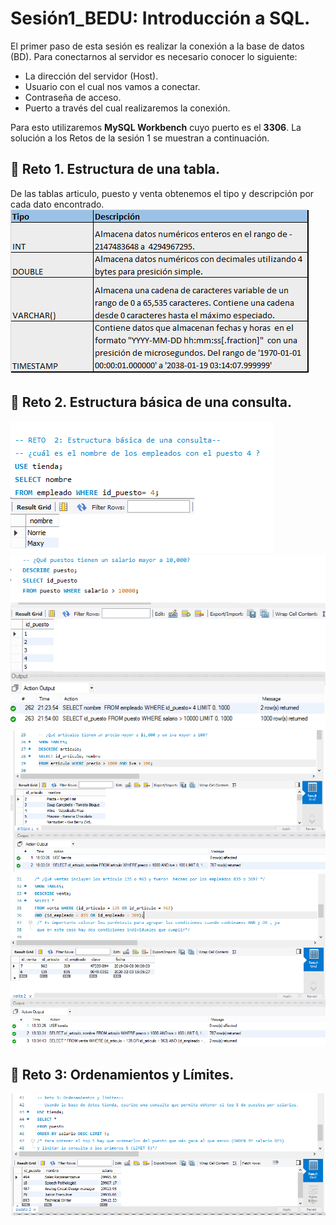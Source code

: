 # Sesión1_BEDU: Introducción a SQL. 
El primer paso de esta sesión es realizar la conexión a la base de datos (BD). Para conectarnos al servidor es necesario conocer lo siguiente:
- La dirección del servidor (Host).
- Usuario con el cual nos vamos a conectar.
- Contraseña de acceso. 
- Puerto a través del cual realizaremos la conexión.


Para esto utilizaremos **MySQL Workbench** cuyo puerto es el **3306**.
La solución a los Retos de la sesión 1 se muestran a continuación.
## :pushpin: Reto 1. Estructura de una tabla. 
De las tablas articulo, puesto y venta obtenemos el tipo y descripción por cada dato encontrado.  
![imagen](imagenes/Reto1_tabla.png)
## :pushpin: Reto 2. Estructura básica de una consulta.
![imagen](imagenes/Reto2.1.png)
![imagen](imagenes/Reto2.2.png)
![imagen](imagenes/Reto2.3.png)
![imagen](imagenes/Reto2.4.png)
## :pushpin: Reto 3: Ordenamientos y Límites. 
![imagen](imagenes/Reto3.png)
